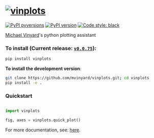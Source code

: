 # [![vinplots](/docs/images/vinplots.logo.svg)](https://github.com/mvinyard/vinplots/)

[![PyPI pyversions](https://img.shields.io/pypi/pyversions/vinplots.svg)](https://pypi.python.org/pypi/vinplots/)
[![PyPI version](https://badge.fury.io/py/vinplots.svg)](https://badge.fury.io/py/vinplots)
[![Code style: black](https://img.shields.io/badge/code%20style-black-000000.svg)](https://github.com/psf/black)


[Michael Vinyard](https://github.com/mvinyard)'s python plotting assistant

### To install (Current release: [`v0.0.75`](https://github.com/mvinyard/vinplots/releases/tag/v0.0.75)):

```BASH
pip install vinplots
```

**To install the development version**:
```BASH
git clone https://github.com/mvinyard/vinplots.git; cd vinplots
pip install -e .
```

### Quickstart

```python

import vinplots

fig, axes = vinplots.quick_plot()
```

For more documentation, see: [here](https://vinplots.readthedocs.io/en/latest/index.html).
